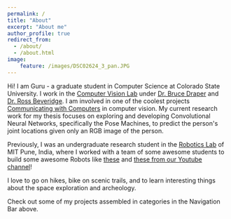 ```yaml
---
permalink: /
title: "About"
excerpt: "About me"
author_profile: true
redirect_from: 
  - /about/
  - /about.html
image:
    feature: /images/DSC02624_3_pan.JPG
---
```



Hi! I am Guru - a graduate student in Computer Science at Colorado State University. I work in the [Computer Vision Lab](https://www.cs.colostate.edu/~vision/) under [Dr. Bruce Draper](https://www.cs.colostate.edu/~draper/index.php) and [Dr. Ross Beveridge](https://www.cs.colostate.edu/~ross/index.php).
I am involved in one of the coolest projects [Communicating with Computers](https://www.cs.colostate.edu/~draper/home_research.php) in computer vision.
My current research work for my thesis focuses on exploring and developing Convolutional Neural Networks, specifically the Pose Machines, to predict the person's joint locations given only an RGB image of the person.

Previously, I was an undergraduate research student in the [Robotics Lab](http://robocon.in/) of MIT Pune, India, where I worked with a team of some awesome students to build some awesome Robots like [these](http://robocon.in/photos/2013-2/) and [these from our Youtube channel](https://www.youtube.com/user/MITRobocon)!

I love to go on hikes, bike on scenic trails, and to learn interesting things about the space exploration and archeology.

Check out some of my projects assembled in categories in the Navigation Bar above.

